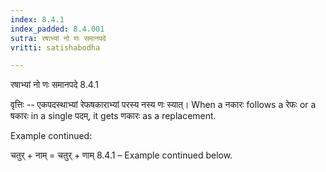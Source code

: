```yaml
---
index: 8.4.1
index_padded: 8.4.001
sutra: रषाभ्यां नो णः समानपदे
vritti: satishabodha

---
```

 रषाभ्यां नो णः समानपदे 8.4.1 


वृत्तिः -- एकपदस्थाभ्यां रेफषकाराभ्यां परस्य नस्य णः स्यात्। When a नकारः follows a रेफः or a षकारः in a single पदम्, it gets णकारः as a replacement. 


Example continued: 


चतुर् + नाम् = चतुर् + णाम् 8.4.1 – Example continued below. 